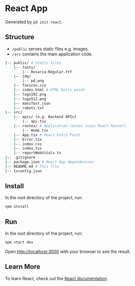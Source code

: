 # React App

Generated by `pd init react`.

## Structure

- `/public` serves static files e.g. images.
- `/src` contains the main application code.

```bash
|-- public/ # Static files
    |-- fonts/
        |-- Rosario-Regular.ttf
    |-- img/
        |-- pd.png
    |-- favicon.ico
    |-- index.html # HTML Entry point
    |-- logo192.png
    |-- logo512.png
    |-- manifest.json
    |-- robots.txt
|-- src/
    |-- apis/ (e.g. Backend APIs)
        |-- api.tsx
    |-- routes/ # Application routes (uses React Router)
        |-- Home.tsx
    |-- App.tsx # React Entry Point
    |-- Error.tsx
    |-- index.css
    |-- index.tsx
    |-- reportWebVitals.ts
|-- .gitignore
|-- package.json # React App dependencies
|-- README.md # This file
|-- tsconfig.json
```

## Install

In the root directory of the project, run:

```bash
npm install
```

## Run

In the root directory of the project, run:

```bash
npm start dev
```

Open [http://localhost:3000](http://localhost:3000) with your browser to see the result.

## Learn More

To learn React, check out the [React documentation](https://reactjs.org/).
